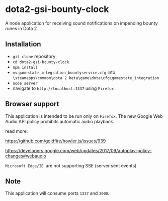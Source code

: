# dota2-gsi-bounty-clock

A node application for receiving sound notifications on impending bounty runes in Dota 2

## Installation

- `git clone` repository
- `cd dota2-gsi-bounty-clock`
- `npm install`
- `mv` `gamestate_integration_bountyservice.cfg` into `\steamapps\common\dota 2 beta\game\dota\cfg\gamestate_integration`
- `node server`
- navigate to `http://localhost:1337` using `Firefox`

## Browser support

This application is intended to be run only on `Firefox`. The new Google Web Audio API policy prohibits automatic audio playback.

read more:

https://github.com/goldfire/howler.js/issues/939

https://developers.google.com/web/updates/2017/09/autoplay-policy-changes#webaudio

`Microsoft Edge/IE `are not supporting SSE (server sent events) 

## Note

This application will consume ports `1337` and `3000`.
